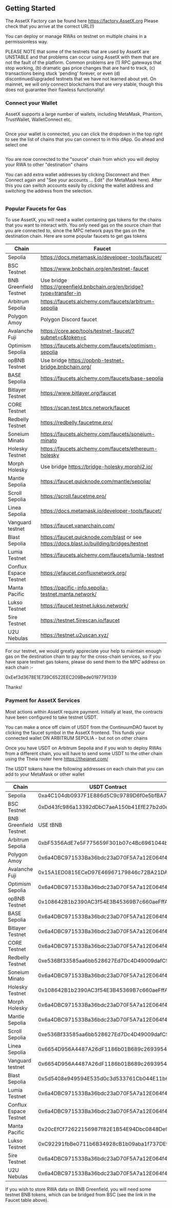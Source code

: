 ## Getting Started

The AssetX Factory can be found here https://factory.AssetX.org Please check that you arrive at the correct URL(!)

You can deploy or manage RWAs on testnet on multiple chains in a permissionless way. 

PLEASE NOTE that some of the testnets that are used by AssetX are UNSTABLE and that problems can occur using AssetX with them that are not the fault of the platform. Common problems are (1) RPC gateways that stop working, (b) dramatic gas price changes that are hard to track, (c) transactions being stuck 'pending' forever, or even (d) discontinued/upgraded testnets that we have not learned about yet. On mainnet, we will only connect blockchains that are very stable, though this does not guarantee their flawless functionality!


### Connect your Wallet

AssetX supports a large number of wallets, including MetaMask, Phantom, TrustWallet, WalletConnect etc.

<img src="/_media/WalletsAssetX.png"  alt=""/>

Once your wallet is connected, you can click the dropdown in the top right to see the list of chains that you can connect to in this dApp. Go ahead and select one 

<img src="/_media/WalletChainList.png"  alt=""/>

You are now connected to the "source" chain from which you will deploy your RWA to other "destination" chains

You can add extra wallet addresses by clicking Disconnect and then Connect again and "See your accounts ... Edit" (for MetaMask here). After this you can switch accounts easily by clicking the wallet address and switching the address from the selection.

<img src="/_media/WalletListEditing.png"  alt=""/>




### Popular Faucets for Gas

To use AssetX, you will need a wallet containing gas tokens for the chains that you want to interact with. You only need gas on the source chain that you are connected to, since the MPC network pays the gas on the destination chain. Here are some popular faucets to get gas tokens

| Chain                  | Faucet                                                  |
| ---------------------- | ------------------------------------------------------- |
| Sepolia                | https://docs.metamask.io/developer-tools/faucet/        |
| BSC Testnet            | https://www.bnbchain.org/en/testnet-faucet              |
| BNB Greenfield Testnet | Use bridge https://greenfield.bnbchain.org/en/bridge?type=transfer-in   |
| Arbitrum Sepolia       | https://faucets.alchemy.com/faucets/arbitrum-sepolia    |
| Polygon Amoy           | Polygon Discord faucet                                  |
| Avalanche Fuji         | https://core.app/tools/testnet-faucet/?subnet=c&token=c |
| Optimism Sepolia       | https://faucets.alchemy.com/faucets/optimism-sepolia    |
| opBNB Testnet          | Use bridge https://opbnb-testnet-bridge.bnbchain.org/   |
| BASE Sepolia           | https://faucets.alchemy.com/faucets/base-sepolia        |
| Bitlayer Testnet       | https://www.bitlayer.org/faucet  |
| CORE Testnet           | https://scan.test.btcs.network/faucet  |
| Redbelly Testnet       | https://redbelly.faucetme.pro/                          |
| Soneium Minato         | https://faucets.alchemy.com/faucets/soneium-minato      |
| Holesky Testnet        | https://faucets.alchemy.com/faucets/ethereum-holesky    |
| Morph Holesky          | Use bridge https://bridge-holesky.morphl2.io/           |
| Mantle Sepolia         | https://faucet.quicknode.com/mantle/sepolia/            |
| Scroll Sepolia         | https://scroll.faucetme.pro/                            |
| Linea Sepolia          | https://docs.metamask.io/developer-tools/faucet/        |
| Vanguard testnet       | https://faucet.vanarchain.com/                          |
| Blast Sepolia          | https://faucet.quicknode.com/blast or see https://docs.blast.io/building/bridges/testnet                   |
| Lumia Testnet          | https://faucets.alchemy.com/faucets/lumia-testnet       |
| Conflux Espace Testnet | https://efaucet.confluxnetwork.org/                     |
| Manta Pacific          | https://pacific-info.sepolia-testnet.manta.network/     |
| Lukso Testnet          | https://faucet.testnet.lukso.network/                   |
| 5ire Testnet           | https://testnet.5irescan.io/faucet                      |
| U2U Nebulas            | https://testnet.u2uscan.xyz/                            |

For our testnet, we would greatly appreciate your help to maintain enough gas on the destination chain to pay for the cross-chain services, so if you have spare testnet gas tokens, please do send them to the MPC address on each chain :-

0xEef3d3678E1E739C6522EEC209Bede0197791339

Thanks!


### Payment for AssetX Services

Most actions within AssetX require payment. Initially at least, the contracts have been configured to take testnet USDT. 

You can make a once off claim of USDT from the ContinuumDAO faucet by clicking the faucet symbol in the AssetX frontend. This funds your connected wallet ON ARBITRUM SEPOLIA - but not on other chains

Once you have USDT on Arbitrum Sepolia and if you wish to deploy RWAs from a different chain, you will have to send some USDT to the other chain using the Theia router here  https://theianet.com/ 

The USDT tokens have the following addresses on each chain that you can add to your MetaMask or other wallet


| Chain                  | USDT Contract                                           |
| ---------------------- | ------------------------------------------------------- |
| Sepolia                |  0xa4C104db0937F1E886d5C9c9789D6f0e5bfBA75c  |
| BSC Testnet            |  0xDd43fc986a13392dDbC7aeA150b41EfE27b2d0eD  |
| BNB Greenfield Testnet |  USE tBNB  |
| Arbitrum Sepolia       |  0xbF5356AdE7e5F775659F301b07c4Bc6961044b11  |
| Polygon Amoy           |  0x6a4DBC971533Ba36bdc23aD70F5A7a12E064f4ae  |
| Avalanche Fuji         |  0x15A1ED0815ECeD97E46967179846c72BA21DABAd  |
| Optimism Sepolia       |  0x6a4DBC971533Ba36bdc23aD70F5A7a12E064f4ae  |
| opBNB Testnet          |  0x108642B1b2390AC3f54E3B45369B7c660aeFffAD  |
| BASE Sepolia           |  0x6a4DBC971533Ba36bdc23aD70F5A7a12E064f4ae  |
| Bitlayer Testnet       |  0x6a4DBC971533Ba36bdc23aD70F5A7a12E064f4ae  |
| CORE Testnet           |  0x6a4DBC971533Ba36bdc23aD70F5A7a12E064f4ae  |
| Redbelly Testnet       |  0xe536Bf33585aa6bb528627Ed7Dc4D49009dafC58  |
| Soneium Minato         |  0x6a4DBC971533Ba36bdc23aD70F5A7a12E064f4ae  |
| Holesky Testnet        |  0x108642B1b2390AC3f54E3B45369B7c660aeFffAD  |
| Morph Holesky          |  0x6a4DBC971533Ba36bdc23aD70F5A7a12E064f4ae  |
| Mantle Sepolia         |  0x6a4DBC971533Ba36bdc23aD70F5A7a12E064f4ae  |
| Scroll Sepolia         |  0xe536Bf33585aa6bb528627Ed7Dc4D49009dafC58  |
| Linea Sepolia          |  0x6654D956A4487A26dF1186b01B689c26939544fC  |
| Vanguard testnet       |  0x6654D956A4487A26dF1186b01B689c26939544fC  |
| Blast Sepolia          |  0x5d5408e949594E535d0c3d533761Cb044E11b664  |
| Lumia Testnet          |  0x6a4DBC971533Ba36bdc23aD70F5A7a12E064f4ae  |
| Conflux Espace Testnet |  0x6a4DBC971533Ba36bdc23aD70F5A7a12E064f4ae  |
| Manta Pacific          |  0x20cEfCf72622156987f82E1B54E94Dbc0848De9C  |
| Lukso Testnet          |  0xC92291fbBe0711b6B34928cB1b09aba1f737DEfd  |
| 5ire Testnet           |  0x6a4DBC971533Ba36bdc23aD70F5A7a12E064f4ae  |
| U2U Nebulas            |  0x6a4DBC971533Ba36bdc23aD70F5A7a12E064f4ae  |


If you wish to store RWA data on BNB Greenfield, you will need some testnet BNB tokens, which can be bridged from BSC (see the link in the Faucet table above).